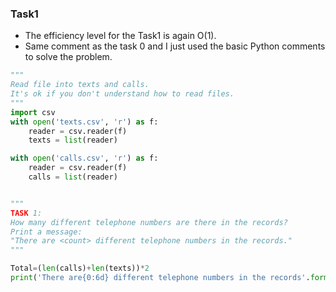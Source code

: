 
### Task1
* The efficiency level for the Task1 is again O(1).
* Same comment as the task 0 and I just used the basic Python comments to solve the problem.


```python
"""
Read file into texts and calls.
It's ok if you don't understand how to read files.
"""
import csv
with open('texts.csv', 'r') as f:
    reader = csv.reader(f)
    texts = list(reader)

with open('calls.csv', 'r') as f:
    reader = csv.reader(f)
    calls = list(reader)


"""
TASK 1:
How many different telephone numbers are there in the records? 
Print a message:
"There are <count> different telephone numbers in the records."
"""

Total=(len(calls)+len(texts))*2
print('There are{0:6d} different telephone numbers in the records'.format(Total))
```

